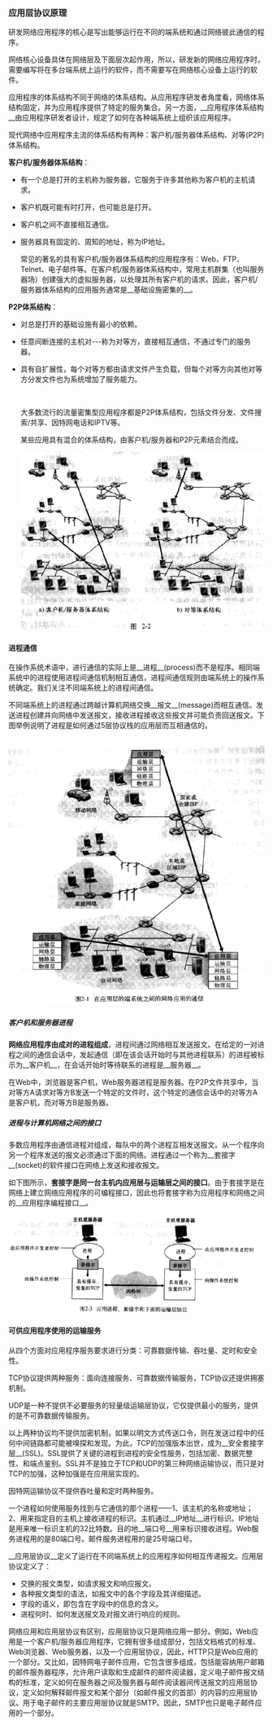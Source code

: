 ### 应用层协议原理

​	研发网络应用程序的核心是写出能够运行在不同的端系统和通过网络彼此通信的程序。

​	网络核心设备具体在网络层及下面层次起作用，所以，研发新的网络应用程序时，需要编写将在多台端系统上运行的软件，而不需要写在网络核心设备上运行的软件。

​	应用程序的体系结构不同于网络的体系结构。从应用程序研发者角度看，网络体系结构固定，并为应用程序提供了特定的服务集合。另一方面，__应用程序体系结构__由应用程序研发者设计，规定了如何在各种端系统上组织该应用程序。

​	现代网络中应用程序主流的体系结构有两种：客户机/服务器体系结构、对等(P2P)体系结构。

__客户机/服务器体系结构__：

* 有一个总是打开的主机称为服务器，它服务于许多其他称为客户机的主机请求。
* 客户机既可能有时打开，也可能总是打开。
* 客户机之间不直接相互通信。
* 服务器具有固定的、周知的地址，称为IP地址。

  常见的著名的具有客户机/服务器体系结构的应用程序有：Web、FTP、Telnet、电子邮件等。在客户机/服务器体系结构中，常用主机群集（也叫服务器场）创建强大的虚拟服务器，以处理其所有客户机的请求。因此，客户机/服务器体系结构的应用服务通常是__基础设施密集的__。

__P2P体系结构__：

* 对总是打开的基础设施有最小的依赖。

* 任意间断连接的主机对---称为对等方，直接相互通信，不通过专门的服务器。

* 具有自扩展性，每个对等方都由请求文件产生负载，但每个对等方向其他对等方分发文件也为系统增加了服务能力。

  ​

  大多数流行的流量密集型应用程序都是P2P体系结构，包括文件分发、文件搜索/共享、因特网电话和IPTV等。

  某些应用具有混合的体系结构，由客户机/服务器和P2P元素结合而成。

  ![Alt text](../img/201702232212.png)

#### 进程通信

​	在操作系统术语中，进行通信的实际上是__进程__(process)而不是程序。相同端系统中的进程使用进程间通信机制相互通信，进程间通信规则由端系统上的操作系统确定。我们关注不同端系统上的进程间通信。

​	不同端系统上的进程通过跨越计算机网络交换__报文__(message)而相互通信。发送进程创建并向网络中发送报文，接收进程接收这些报文并可能负责回送报文。下图举例说明了进程是如何通过5层协议栈的应用层而互相通信的。

![Alt text](../img/201702232247.png)

##### 客户机和服务器进程

​	__网络应用程序由成对的进程组成__，进程间通过网络相互发送报文。在给定的一对进程之间的通信会话中，发起通信（即在该会话开始时与其他进程联系）的进程被标示为__客户机__，在会话开始时等待联系的进程是__服务器__。

​	在Web中，浏览器是客户机，Web服务器进程是服务器。在P2P文件共享中，当对等方A请求对等方B发送一个特定的文件时，这个特定的通信会话中的对等方A是客户机，而对等方B是服务器。

##### 进程与计算机网络之间的接口

​	多数应用程序由通信进程对组成，每队中的两个进程互相发送报文。从一个程序向另一个程序发送的报文必须通过下面的网络。进程通过一个称为__套接字__(socket)的软件接口在网络上发送和接收报文。

​	如下图所示，__套接字是同一台主机内应用层与运输层之间的接口__。由于套接字是在网络上建立网络应用程序的可编程接口，因此也将套接字称为应用程序和网络之间的__应用程序编程接口__。

![](../img/201702232306.png)



#### 可供应用程序使用的运输服务

从四个方面对应用程序服务要求进行分类：可靠数据传输、吞吐量、定时和安全性。

TCP协议提供两种服务：面向连接服务、可靠数据传输服务，TCP协议还提供拥塞机制。

UDP是一种不提供不必要服务的轻量级运输层协议，它仅提供最小的服务，提供的是不可靠数据传输服务。

以上两种协议均不提供加密机制，如果以明文方式传送口令，则在发送过程中的任何中间链路都可能被嗅探和发现。为此，TCP的加强版本出世，成为__安全套接字层__(SSL)。SSL提供了关键的进程到进程的安全性服务，包括加密、数据完整性、和端点鉴别。SSL并不是独立于TCP和UDP的第三种网络运输协议，而只是对TCP的加强，这种加强是在应用层实现的。

因特网运输协议不提供吞吐量和定时两种服务。

一个进程如何使用服务找到与它通信的那个进程——1、该主机的名称或地址；2、用来指定目的主机上接收进程的标识。主机通过__IP地址__进行标识。IP地址是用来唯一标识主机的32比特数。目的地__端口号__用来标识接收进程。Web服务进程用的是80端口号。邮件服务进程用的是25号端口号。

__应用层协议__定义了运行在不同端系统上的应用程序如何相互传递报文。应用层协议定义了：

* 交换的报文类型，如请求报文和响应报文。
* 各种报文类型的语法，如报文中的各个字段及其详细描述。
* 字段的语义，即包含在字段中的信息的含义。
* 进程何时、如何发送报文及对报文进行响应的规则。

网络应用和应用层协议有区别，应用层协议只是网络应用一部分。例如，Web应用是一个客户机/服务器应用程序，它拥有很多组成部分，包括文档格式的标准、Web浏览器、Web服务器，以及一个应用层协议，因此，HTTP只是Web应用的一个部分。又比如，因特网电子邮件应用，它包含很多组成，包括能容纳用户邮箱的邮件服务器程序，允许用户读取和生成邮件的邮件阅读器，定义电子邮件报文结构的标准，定义如何在服务器之间及服务器与邮件阅读器间传送报文的应用层协议，定义如何解释邮件报文和某个部分（如邮件报文的首部）的内容的应用层协议。用于电子邮件的主要应用层协议就是SMTP。因此，SMTP也只是电子邮件应用的一个部分。